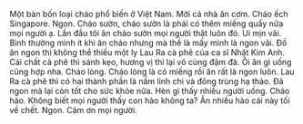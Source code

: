 Một bàn bốn loại cháo phổ biến ở Việt Nam. Mời cả nhà ăn cơm. Cháo ếch Singapore. Ngon. Cháo sườn, cháo sườn là phải có thêm miếng quẩy nữa mọi người ạ. Lần đầu tôi ăn cháo sườn mọi người thật luôn đó.  Ui mịn vãi. Bình thường mình ít khi ăn cháo nhưng mà thề là mấy mình là ngon vãi. Đồ ăn ngon thì không thể thiếu một ly Lau Ra cà phê của ca sĩ Nhật Kim Anh. Cái chất cà phê thì sánh kẹo, hương vị thì lại vô cùng đậm đà. Ôi ăn gì uống cũng hợp nha. Cháo lòng. Cháo lòng là có miếng rồi ăn rất là ngon luôn. Lau Ra cà phê thì có hai thành phần là nấm linh chi và đông trùng hạ thảo. Đã ngon mà lại còn tốt cho sức khỏe nữa.  Hèn gì thấy nhiều người uống. Cháo hào. Không biết mọi người thấy con hào không ta?  Ăn nhiều hào cái này tối về chết. Ngon. Cảm ơn mọi người.